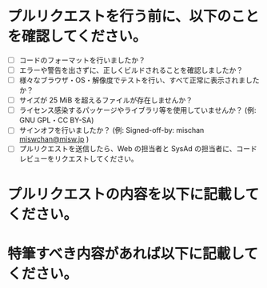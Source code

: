 # プルリクエストを行う前に、以下のことを確認してください。

- [ ] コードのフォーマットを行いましたか？
- [ ] エラーや警告を出さずに、正しくビルドされることを確認しましたか？
- [ ] 様々なブラウザ・OS・解像度でテストを行い、すべて正常に表示されましたか？
- [ ] サイズが 25 MiB を超えるファイルが存在しませんか？
- [ ] ライセンス感染するパッケージやライブラリ等を使用していませんか？ (例: GNU GPL・CC BY-SA)
- [ ] サインオフを行いましたか？ (例: Signed-off-by: mischan <miswchan@misw.jp> )
- [ ] プルリクエストを送信したら、Web の担当者と SysAd の担当者に、コードレビューをリクエストしてください。

# プルリクエストの内容を以下に記載してください。

# 特筆すべき内容があれば以下に記載してください。
